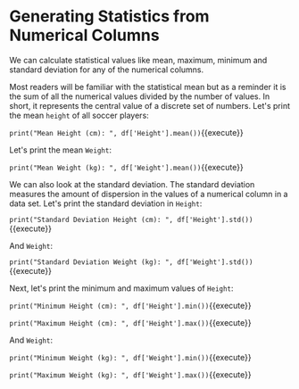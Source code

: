 # Generating Statistics from Numerical Columns

We can calculate statistical values like mean, maximum, minimum and standard deviation for any of the numerical columns. 


Most readers will be familiar with the statistical mean but as a reminder it is the sum of all the numerical values divided by the number of values. In short, it represents the central value of a discrete set of numbers. Let's print the mean `height` of all soccer players:

`print("Mean Height (cm): ", df['Height'].mean())`{{execute}}

Let's print the mean `Weight`:


`print("Mean Weight (kg): ", df['Weight'].mean())`{{execute}}

We can also look at the standard deviation. The standard deviation measures the amount of dispersion in the values of a numerical column in a data set.  Let's print the standard deviation in `Height`:


`print("Standard Deviation Height (cm): ", df['Height'].std())`{{execute}}

And `Weight`:

`print("Standard Deviation Weight (kg): ", df['Weight'].std())`{{execute}}


Next, let's print the minimum and maximum values of `Height`:


`print("Minimum Height (cm): ", df['Height'].min())`{{execute}}


`print("Maximum Height (cm): ", df['Height'].max())`{{execute}}


And `Weight`:

`print("Minimum Weight (kg): ", df['Weight'].min())`{{execute}}


`print("Maximum Weight (kg): ", df['Weight'].max())`{{execute}}



